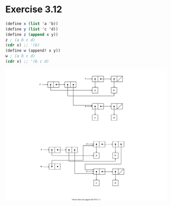 # Exercise 3.12

```scheme
(define x (list 'a 'b))
(define y (list 'c 'd))
(define z (append x y))
z ; (a b c d)
(cdr x) ;; '(b)
(define w (append! x y))
w ; (a b c d)
(cdr x) ;; '(b c d)
```

![ex3.12](pics/ex3.12/ex3.12.svg)
